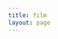 ```yaml
---
title: film
layout: page
---
```

<div id="doubanapi">
<div id="dbfm">
<script src="https://img3.doubanio.com/f/shire/09bc4f2fa7258e8ed008f5941d6bdfd44f2ea8b2/js/radiowidget_plain.js?doubanid=98378399&maxresults=8&color=0"></script>
</div>
<div id="dbfilm">
<script type="text/javascript" src="http://www.douban.com/service/badge/98378399/?selection=favorite&amp;picsize=small&amp;hideself=on&amp;show=collection&amp;n=100&amp;hidelogo=on&amp;cat=movie&amp;columns=8"></script>
</div>
</div>

